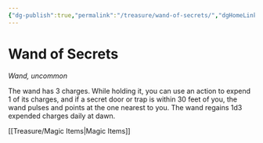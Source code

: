 ```yaml
---
{"dg-publish":true,"permalink":"/treasure/wand-of-secrets/","dgHomeLink":false,"dgPassFrontmatter":true}
---
```



# Wand of Secrets

*Wand, uncommon*

The wand has 3 charges. While holding it, you can use an action to expend 1 of its charges, and if a secret door or trap is within 30 feet of you, the wand pulses and points at the one nearest to you. The wand regains 1d3 expended charges daily at dawn.


[[Treasure/Magic Items|Magic Items]]